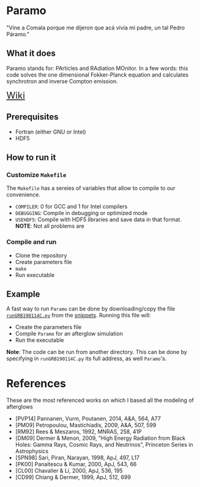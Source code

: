 # Paramo

"Vine a Comala porque me dijeron que acá vivía mi padre, un tal Pedro Páramo."

## What it does

Paramo stands for: PArticles and RAdiation MOnitor. In a few words: this code solves the one dimensional Fokker-Planck
equation and calculates synchrotron and inverse Compton emission.

<a style="font-size:24px" href="https://bitbucket.org/comala/paramo/src/master/Wiki.md">Wiki</a>


## Prerequisites

- Fortran (either GNU or Intel)
- HDF5

## How to run it

### Customize `Makefile`

The `Makefile` has a sereies of variables that allow to compile to our convenience.

- `COMPILER`: 0 for GCC and 1 for Intel compilers
- `DEBUGGING`: Compile in debugging or optimized mode
- `USEHDF5`: Compile with HDF5 libraries and save data in that format. **NOTE**: Not all problems are 

### Compile and run

- Clone the repository
- Create parameters file
- `make`
- Run executable

## Example

A fast way to run `Paramo` can be done by downloading/copy the file [`runGRB190114C.py`](https://bitbucket.org/comala/workspace/snippets/LpLgGL/afterglow-of-grb190114c#file-runGRB190114C.py) from the [snippets](https://bitbucket.org/comala/workspace/snippets/). Running this file will:

- Create the parameters file
- Compile `Paramo` for an afterglow simulation
- Run the executable

**Note**: The code can be run from another directory. This can be done by specifying in `runGRB190114C.py` its full address, as well `Paramo`'s.

# References

These are the most referenced works on which I based all the modeling of afterglows

- [PVP14] Pannanen, Vurm, Poutanen, 2014, A&A, 564, A77
- [PM09]  Petropoulou, Mastichiadis, 2009, A&A, 507, 599
- [RM92]  Rees & Meszaros, 1992, MNRAS, 258, 41P
- [DM09]  Dermer & Menon, 2009, "High Energy Radiation from Black Holes: Gamma Rays, Cosmic Rays, and Neutrinos", Princeton Series in Astrophysics
- [SPN98] Sari, Piran, Narayan, 1998, ApJ, 497, L17
- [PK00]  Panaitescu & Kumar, 2000, ApJ, 543, 66
- [CL00]  Chavalier & Li, 2000, ApJ, 536, 195
- [CD99]  Chiang & Dermer, 1999, ApJ, 512, 699
